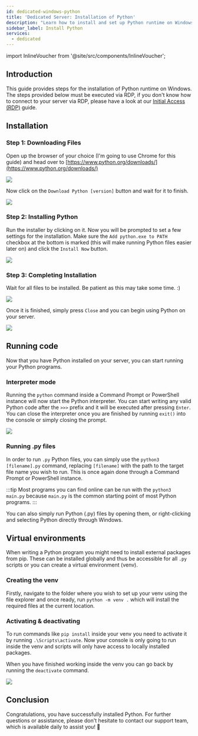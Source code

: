 ```yaml
---
id: dedicated-windows-python
title: 'Dedicated Server: Installation of Python'
description: "Learn how to install and set up Python runtime on Windows servers to run your Python programs efficiently → Learn more now"
sidebar_label: Install Python
services:
  - dedicated
---
```


import InlineVoucher from '@site/src/components/InlineVoucher';

## Introduction

This guide provides steps for the installation of Python runtime on Windows. The steps provided below must be executed via RDP, if you don't know how to connect to your server via RDP, please have a look at our [Initial Access (RDP)](vserver-windows-userdp.md) guide.

<InlineVoucher />

## Installation

### Step 1: Downloading Files
Open up the browser of your choice (I'm going to use Chrome for this guide) and head over to [https://www.python.org/downloads/](https://www.python.org/downloads/)

![](https://screensaver01.zap-hosting.com/index.php/s/WAET5RFn6yBfNzC/preview)

Now click on the `Download Python [version]` button and wait for it to finish.

![](https://screensaver01.zap-hosting.com/index.php/s/b8j6ZbfGWoBjpep/preview)

### Step 2: Installing Python
Run the installer by clicking on it. Now you will be prompted to set a few settings for the installation. Make sure the `Add python.exe to PATH` checkbox at the bottom is marked (this will make running Python files easier later on) and click the `Install Now` button.

![](https://screensaver01.zap-hosting.com/index.php/s/Z57KiQwHqP3RpPy/preview)

### Step 3: Completing Installation
Wait for all files to be installed. Be patient as this may take some time. :)

![](https://screensaver01.zap-hosting.com/index.php/s/XA2Y3DGezb84Ek9/preview)

Once it is finished, simply press `Close` and you can begin using Python on your server.

![](https://screensaver01.zap-hosting.com/index.php/s/t7xPKRtsJ7kGRxw/preview)

## Running code

Now that you have Python installed on your server, you can start running your Python programs.

### Interpreter mode

Running the `python` command inside a Command Prompt or PowerShell instance will now start the Python interpreter. You can start writing any valid Python code after the `>>>` prefix and it will be executed after pressing `Enter`. You can close the interpreter once you are finished by running `exit()` into the console or simply closing the prompt.

![](https://screensaver01.zap-hosting.com/index.php/s/DskKi5Ac28ERY38/preview)

### Running .py files

In order to run `.py` Python files, you can simply use the `python3 [filename].py` command, replacing `[filename]` with the path to the target file name you wish to run. This is once again done through a Command Prompt or PowerShell instance.

:::tip
Most programs you can find online can be run with the `python3 main.py` because `main.py` is the common starting point of most Python programs.
:::

You can also simply run Python (.py) files by opening them, or right-clicking and selecting Python directly through Windows.

## Virtual environments

When writing a Python program you might need to install external packages from pip. These can be installed globally and thus be accessible for all `.py` scripts or you can create a virtual environment (venv).

### Creating the venv

Firstly, navigate to the folder where you wish to set up your venv using the file explorer and once ready, run `python -m venv .` which will install the required files at the current location.

### Activating & deactivating

To run commands like `pip install` inside your venv you need to activate it by running `.\Scripts\activate`. Now your console is only going to run inside the venv and scripts will only have access to locally installed packages.

When you have finished working inside the venv you can go back by running the `deactivate` command.

![](https://screensaver01.zap-hosting.com/index.php/s/Ws5BosJzJ78s7Y9/preview)



## Conclusion

Congratulations, you have successfully installed Python. For further questions or assistance, please don't hesitate to contact our support team, which is available daily to assist you! 🙂

<InlineVoucher />
